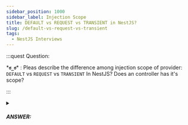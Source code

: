 ```yaml
---
sidebar_position: 1000
sidebar_label: Injection Scope
title: DEFAULT vs REQUEST vs TRANSIENT in NestJS?
slug: /default-vs-request-vs-transient
tags:
  - NestJS Interviews
---
```


:::quest Question:

\***`ಠ_ಠ`**\* : 
Pleas describe the difference among injection scope of provider: `DEFAULT` vs `REQUEST` vs `TRANSIENT` In NestJS? Does an controller has it's scope?

:::

<details>
  <summary><h5>ANSWER:</h5></summary>

  \***`◔̯◔`**\* : 
  In NestJS, **Injection Scope** of a provider declares ***its lifetime***. Controller has it's scope similar to scope of provider.

  - `DEFAULT`: When provider is `DEFAULT` scope, the application initialize one ***singleton*** instance for all injections.
  - `REQUEST`: ***Each request*** will receive a new instance of the provider. The instance is garbage-collected after the request completion.
  - `TRANSIENT`:	***Each consumer*** that injects a transient provider will receive a new, dedicated instance.

  #### Example of Scope
  ```ts
  @Injectable({
    scope: Scope.REQUEST
  })
  class MyService {
    //  you may want to access a reference to request object
    constructor(@Inject(REQUEST) private req: REQUEST) {}
  }
  ```

</details>